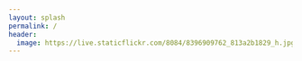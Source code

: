 ```yaml
---
layout: splash
permalink: /
header:
  image: https://live.staticflickr.com/8084/8396909762_813a2b1829_h.jpg
---
```

